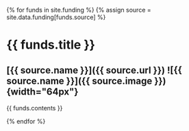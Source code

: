 {% for funds in site.funding %}
{% assign source = site.data.funding[funds.source] %}

# {{ funds.title }}
## [{{ source.name }}]({{ source.url }}) ![{{ source.name }}]({{ source.image }}){width="64px"}

{{ funds.contents }}

{% endfor %}
